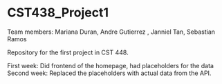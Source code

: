 # CST438_Project1
Team members: Mariana Duran, Andre Gutierrez , Janniel Tan, Sebastian Ramos

Repository for the first project in CST 448.


First week: Did frontend of the homepage, had placeholders for the data
Second week: Replaced the placeholders with actual data from the API.

